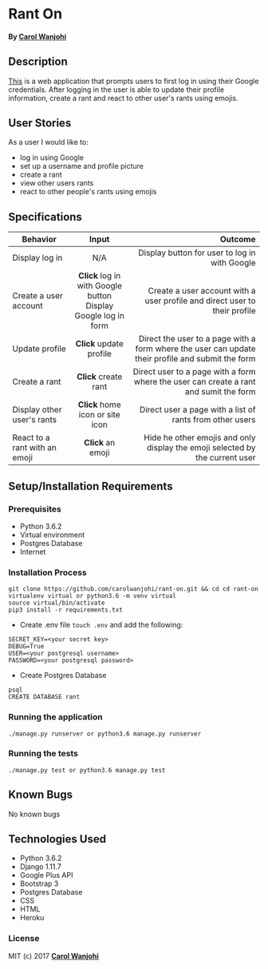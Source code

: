 # Rant On

#### By **[Carol Wanjohi](https://github.com/carolwanjohi)**

## Description
[This](https://rant-on.herokuapp.com/) is a web application that prompts users to first log in using their Google credentials. After logging in the user is able to update their profile information, create a rant and react to other user's rants using emojis.

## User Stories
As a user I would like to:
* log in using Google
* set up a username and profile picture
* create a rant
* view other users rants
* react to other people's rants using emojis

## Specifications
| Behavior        | Input           | Outcome  |
| ------------- |:-------------:| -----:|
| Display log in | N/A | Display button for user to log in with Google |
| Create a user account | **Click** log in with Google button <br> Display Google log in form | Create a user account with a user profile and direct user to their profile |
| Update profile | **Click** update profile | Direct the user to a page with a form where the user can update their profile and submit the form |
| Create a rant | **Click** create rant  | Direct user to a page with a form where the user can create a rant and sumit the form |
| Display other user's rants | **Click** home icon or site icon | Direct user a page with a list of rants from other users |
| React to a rant with an emoji | **Click** an emoji | Hide he other emojis and only display the emoji selected  by the current user |

## Setup/Installation Requirements

### Prerequisites
* Python 3.6.2
* Virtual environment
* Postgres Database
* Internet


### Installation Process
```
git clone https://github.com/carolwanjohi/rant-on.git && cd cd rant-on
virtualenv virtual or python3.6 -m venv virtual
source virtual/bin/activate
pip3 install -r requirements.txt
```
* Create .env file `touch .env` and add the following:
```
SECRET_KEY=<your secret key>
DEBUG=True
USER=<your postgresql username>
PASSWORD=<your postgresql password>
```
* Create Postgres Database
```
psql
CREATE DATABASE rant
```
### Running the application
```
./manage.py runserver or python3.6 manage.py runserver
```

### Running the tests
```
./manage.py test or python3.6 manage.py test
```

## Known Bugs

No known bugs

## Technologies Used
- Python 3.6.2
- Django 1.11.7
- Google Plus API
- Bootstrap 3
- Postgres Database
- CSS
- HTML
- Heroku

### License

MIT (c) 2017 **[Carol Wanjohi](https://github.com/carolwanjohi)**





